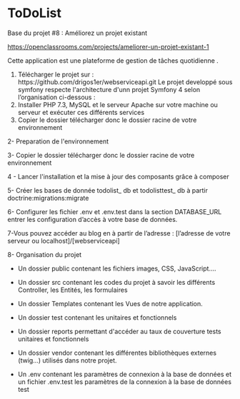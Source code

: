 ToDoList
========

Base du projet #8 : Améliorez un projet existant

https://openclassrooms.com/projects/ameliorer-un-projet-existant-1


Cette application est une plateforme de gestion de tâches quotidienne .

<ol>
<li>Télécharger le projet sur : https://github.com/drigos1er/webserviceapi.git Le projet developpé sous symfony respecte l'architecture d'unn projet Symfony 4 selon l’organisation ci-dessous :
</li>
<li>Installer PHP 7.3, MySQL et le serveur Apache sur votre machine ou serveur et exécuter ces différents services</li>
<li>Copier le dossier télécharger donc le dossier racine de votre environnement</li>
</ol>


2- Preparation de l'environnement



3- Copier le dossier télécharger donc le dossier racine de votre environnement

4 -  Lancer l'installation et la mise à jour des composants grâce à composer 

5- Créer les bases de donnée todolist_ db et todolisttest_ db à partir  doctrine:migrations:migrate

6- Configurer les fichier .env et .env.test dans la section DATABASE_URL entrer les configuration d’accès à votre base de données.

7-Vous pouvez accéder au blog en à partir de l’adresse : [l’adresse de votre serveur ou localhost]/[webserviceapi]

8- Organisation du projet

- Un dossier public contenant les fichiers images, CSS, JavaScript….

- Un dossier src contenant les codes du projet à savoir les différents Controller, les Entités, les formulaires

- Un dossier Templates contenant les Vues de notre application.

- Un dossier test contenant les unitaires et fonctionnels

- Un dossier reports permettant d'accéder au taux de couverture tests unitaires et fonctionnels

- Un dossier vendor contenant les différentes bibliothèques externes (twig…) utilisés dans notre projet.

- Un .env contenant les paramètres de connexion à la base de données et un fichier .env.test les paramètres de la connexion à la base de données test



